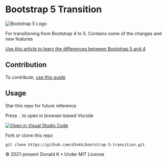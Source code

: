 # Bootstrap 5 Transition

![Bootstrap 5 Logo](https://github.com/d3vkk/bootstrap-5-transition/blob/master/bootstrap-5-logo.png)

For transitioning from Bootstrap 4 to 5. Contains some of the changes and new features

[Use this article to learn the differences between Bootstrap 5 and 4](https://superdevresources.com/bootstrap5-vs-bootstrap4-whats-new/)

## Contribution

To contribute, [use this guide](https://github.com/d3vkk/open-source/blob/master/CONTRIBUTING.md)

## Usage

Star this repo for future reference

Press `.` to open in browser-based Vscode

[![Open in Visual Studio Code](https://open.vscode.dev/badges/open-in-vscode.svg)](https://open.vscode.dev/bootstrap-5-transition)

Fork or clone this repo
```
git clone https://github.com/d3vkk/bootstrap-5-transition.git
```

© 2021-present Donald K • Under MIT License
